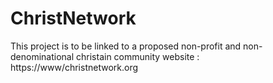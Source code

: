 
# ChristNetwork

This project is to be linked to a proposed non-profit and non-denominational christain community website : https://www/christnetwork.org
